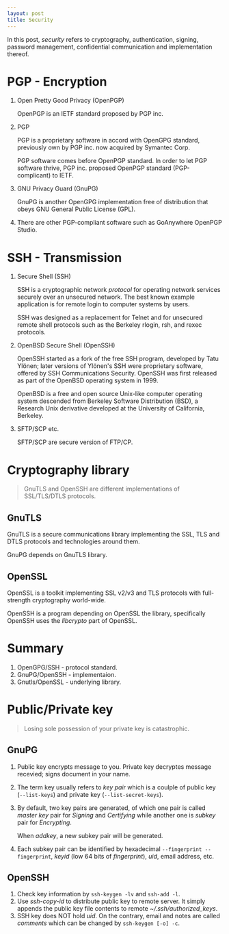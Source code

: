 ```yaml
---
layout: post
title: Security
---
```


In this post, *security* refers to cryptography, authentication, signing, password management, confidential communication and implementation thereof.

# PGP - Encryption

1. Open Pretty Good Privacy (OpenPGP)

   OpenPGP is an IETF standard proposed by PGP inc.
2. PGP

   PGP is a proprietary software in accord with OpenGPG standard, previously own by PGP inc. now acquired by Symantec Corp.

   PGP software comes before OpenPGP standard. In order to let PGP software thrive, PGP inc. proposed OpenPGP standard (PGP-complicant) to IETF.
3. GNU Privacy Guard (GnuPG)

   GnuPG is another OpenGPG implementation free of distribution that obeys GNU General Public License (GPL).
4. There are other PGP-compliant software such as GoAnywhere OpenPGP Studio.

# SSH - Transmission

1. Secure Shell (SSH)

    SSH is a cryptographic network *protocol* for operating network services securely over an unsecured network. The best known example application is for remote login to computer systems by users.

   SSH was designed as a replacement for Telnet and for unsecured remote shell protocols such as the Berkeley rlogin, rsh, and rexec protocols.
2. OpenBSD Secure Shell (OpenSSH)

   OpenSSH started as a fork of the free SSH program, developed by Tatu Ylönen; later versions of Ylönen's SSH were proprietary software, offered by SSH Communications Security. OpenSSH was first released as part of the OpenBSD operating system in 1999.

   OpenBSD is a free and open source Unix-like computer operating system descended from Berkeley Software Distribution (BSD), a Research Unix derivative developed at the University of California, Berkeley.
3. SFTP/SCP etc.

   SFTP/SCP are secure version of FTP/CP.

# Cryptography library

>GnuTLS and OpenSSH are different implementations of SSL/TLS/DTLS protocols.

## GnuTLS

GnuTLS is a secure communications library implementing the SSL, TLS and DTLS protocols and technologies around them.

GnuPG depends on GnuTLS library.

## OpenSSL

OpenSSL is a toolkit implementing SSL v2/v3 and TLS protocols with full-strength cryptography world-wide.

OpenSSH is a program depending on OpenSSL the library, specifically OpenSSH uses the *libcrypto* part of OpenSSL.

# Summary

1. OpenGPG/SSH - protocol standard.
2. GnuPG/OpenSSH - implementaion.
3. Gnutls/OpenSSL - underlying library.

# Public/Private key

>Losing sole possession of your private key is catastrophic.

## GnuPG

1. Public key encrypts message to you. Private key decryptes message recevied; signs document in your name.
2. The term key usually refers to *key pair* which is a coulple of public key (`--list-keys`) and private key (`--list-secret-keys`).
3. By default, two key pairs are generated, of which one pair is called *master key* pair for *Signing* and *Certifying* while another one is *subkey* pair for *Encrypting*.

   When *addkey*, a new subkey pair will be generated.
4. Each subkey pair can be identified by hexadecimal `--fingerprint --fingerprint`, *keyid* (low 64 bits of *fingerprint*), *uid*, email address, etc.

## OpenSSH

1. Check key information by `ssh-keygen -lv` and `ssh-add -l`.
2. Use *ssh-copy-id* to distribute public key to remote server. It simply appends the public key file contents to remote *~/.ssh/authorized_keys*.
3. SSH key does NOT hold *uid*. On the contrary, email and notes are called *comments* which can be changed by `ssh-keygen [-o] -c`.
